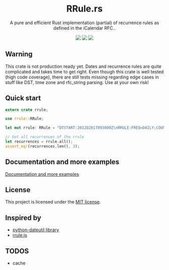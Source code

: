 <h1 align="center">RRule.rs</h1>
<p align="center">A pure and efficient Rust implementation (partial)  of recurrence rules as defined in the iCalendar RFC..</p>
<p align="center">
  <a href="https://travis-ci.com/fmeringdal/rust_rrule"><img src="https://travis-ci.com/fmeringdal/rust_rrule.svg?branch=main" /></a>
  <a href="https://codecov.io/gh/fmeringdal/rust_rrule"><img src="https://codecov.io/gh/fmeringdal/rust_rrule/branch/main/graph/badge.svg" /></a>
  <a href="https://crates.io/crates/rrule"><img src="https://img.shields.io/crates/v/rrule.svg" /></a>
</p>

## Warning

This crate is not production ready yet. Dates and recurrence rules are quite complicated and
takes time to get right. Even though this crate is well tested (high code coverage), there are still
tests missing regarding edge cases in stuff like DST, time zone and rfc_string parsing. Use at your own risk!

## Quick start

```rust
extern crate rrule;

use rrule::RRule;

let mut rrule: RRule = "DTSTART:20120201T093000Z\nRRULE:FREQ=DAILY;COUNT=3".parse().unwrap();

// Get all recurrences of the rrule
let recurrences = rrule.all();
assert_eq!(recurrences.len(), 3);
```

## Documentation and more examples

[Documentation and more examples](https://docs.rs/rrule)

## License

This project is licensed under the [MIT license].

[mit license]: https://github.com/fmeringdal/rust_rrule/blob/main/LICENSE

## Inspired by

- [python-dateutil library](http://labix.org/python-dateutil/)
- [rrule.js](https://github.com/jakubroztocil/rrule)

## TODOS

- cache
